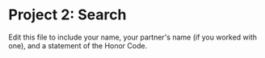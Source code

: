 # Project 2: Search

Edit this file to include your name, your partner's name (if you worked with one), and a statement of the Honor Code.
